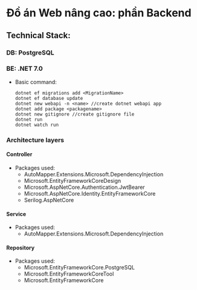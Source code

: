 # Đồ án Web nâng cao: phần Backend
## Technical Stack:
### DB: PostgreSQL
### BE: .NET 7.0
* Basic command:
  ```
  dotnet ef migrations add <MigrationName>
  dotnet ef database update
  dotnet new webapi -n <name> //create dotnet webapi app
  dotnet add package <packagename>
  dotnet new gitignore //create gitignore file
  dotnet run
  dotnet watch run
  ```
### Architecture layers
#### Controller
* Packages used:
  - AutoMapper.Extensions.Microsoft.DependencyInjection
  - Microsoft.EntityFrameworkCoreDesign
  - Microsoft.AspNetCore.Authentication.JwtBearer
  - Microsoft.AspNetCore.Identity.EntityFrameworkCore
  - Serilog.AspNetCore
#### Service
* Packages used:
  - AutoMapper.Extensions.Microsoft.DependencyInjection
#### Repository
* Packages used:
  - Microsoft.EntityFrameworkCore.PostgreSQL
  - Microsoft.EntityFrameworkCoreTool
  - Microsoft.EntityFrameworkCore
